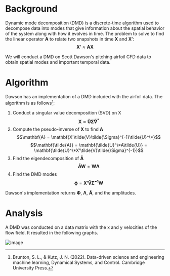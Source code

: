 # Background
Dynamic mode decomposition (DMD) is a discrete-time algorithm used to decompose data into modes that give information about the spatial behavior of the system along with how it evolves in time. The problem to solve to find the linear operator $\mathbf{A}$ to relate two snapshots in time $\mathbf{X}$ and $\mathbf{X'}$:
$$\mathbf{X'} \approx \mathbf{AX}$$

We will conduct a DMD on Scott Dawson's pitching airfoil CFD data to obtain spatial modes and important temporal data.

# Algorithm
Dawson has an implementation of a DMD included with the airfoil data. The algorithm is as follows[^1]:

1. Conduct a singular value decomposition (SVD) on X
$$\mathbf{X} \approx \mathbf{\tilde{U}\tilde{\Sigma}\tilde{V}^*}$$
2. Compute the pseudo-inverse of $\mathbf{X}$ to find $\mathbf{A}$
$$\mathbf{A} = \mathbf{X'\tilde{V}\tilde{\Sigma}^{-1}\tilde{U}^\*}$$
$$\mathbf{\tilde{A}} = \mathbf{\tilde{U}^\*A\tilde{U}} = \mathbf{\tilde{U}^\*X'\tilde{V}\tilde{\Sigma}^{-1}}$$
3. Find the eigendecomposition of $\mathbf{\tilde{A}}$
$$\mathbf{\tilde{A}W} = \mathbf{W\Lambda}$$
4. Find the DMD modes
$$\mathbf{\phi} = \mathbf{X'\tilde{V}\tilde{\Sigma}^{-1}W}$$

Dawson's implementation returns $\mathbf{\Phi}$, $\mathbf{\Lambda}$, $\mathbf{\tilde{A}}$, and the amplitudes.

[^1]: Brunton, S. L., & Kutz, J. N. (2022). Data-driven science and engineering machine learning, Dynamical Systems, and Control. Cambridge University Press. 

# Analysis
A DMD was conducted on a data matrix with the x and y velocities of the flow field. It resulted in the following graphs.

![image](https://github.com/sohaib-bhatti/data_driven_control/assets/44452143/810e8a21-8d56-4873-827f-b06a7a3fb292)
